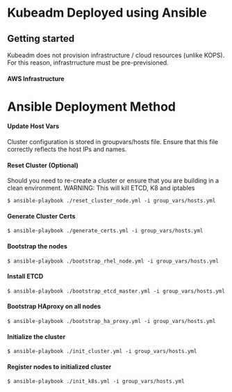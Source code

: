 # Kubeadm Deployed using Ansible

## Getting started
Kubeadm does not provision infrastructure / cloud resources (unlike KOPS).
For this reason, infrastrructure must be pre-previsioned.

#### AWS Infrastructure


# Ansible Deployment Method
#### Update Host Vars
Cluster configuration is stored in groupvars/hosts file.
Ensure that this file correctly reflects the host IPs and names.

#### Reset Cluster (Optional)
Should you need to re-create a cluster or ensure that you are building in a clean environment.
WARNING: This will kill ETCD, K8 and iptables
```
$ ansible-playbook ./reset_cluster_node.yml -i group_vars/hosts.yml
```

#### Generate Cluster Certs
```
$ ansible-playbook ./generate_certs.yml -i group_vars/hosts.yml
```

#### Bootstrap the nodes
```
$ ansible-playbook ./bootstrap_rhel_node.yml -i group_vars/hosts.yml
```

#### Install ETCD
```
$ ansible-playbook ./bootstrap_etcd_master.yml -i group_vars/hosts.yml
```

#### Bootstrap HAproxy on all nodes
```
$ ansible-playbook ./bootstrap_ha_proxy.yml -i group_vars/hosts.yml
```

#### Initialize the cluster
```
$ ansible-playbook ./init_cluster.yml -i group_vars/hosts.yml
```

#### Register nodes to initialized cluster
```
$ ansible-playbook ./init_k8s.yml -i group_vars/hosts.yml
```
